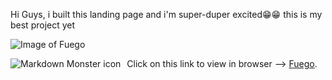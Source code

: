 Hi Guys, i built this landing page and i'm super-duper excited😁😁 this is my best project yet

![Image of Fuego](fuegopic.png)

<img src="fuegopic.png"
     alt="Markdown Monster icon"
     style="float: left; margin-right: 10px;" />
Click on this link to view in browser --> [Fuego](https://newfuego.netlify.app/).

